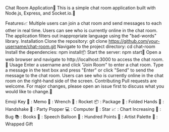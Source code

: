 Chat Room Application💬
This is a simple chat room application built with Node.js, Express, and Socket.io.🚀

Features📈
Multiple users can join a chat room and send messages to each other in real time.
Users can see who is currently online in the chat room.
The application filters out inappropriate language using the "bad-words" library.
Installation
Clone the repository: git clone https://github.com/your-username/chat-room.git
Navigate to the project directory: cd chat-room
Install the dependencies: npm install📦
Start the server: npm start🚀
Open a web browser and navigate to http://localhost:3000 to access the chat room.🎉
Usage
Enter a username and click "Join Room" to enter a chat room.
Type a message in the text box and press "Enter" or click "Send" to send the message to the chat room.
Users can see who is currently online in the chat room on the right-hand side of the screen.
Contributing
Pull requests are welcome. For major changes, please open an issue first to discuss what you would like to change.🎉

Emoji Key
📝 : Memo
🔧 : Wrench
🚀 : Rocket
📦 : Package
🙏 : Folded Hands
🤝 : Handshake
🎉 : Party Popper
💻 : Computer
🌟 : Star
📈 : Chart Increasing
🐛 : Bug
📚 : Books
💬 : Speech Balloon
💯 : Hundred Points
🎨 : Artist Palette
🎁 : Wrapped Gift
